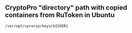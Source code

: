 ## CryptoPro "directory" path with copied containers from RuToken in Ubuntu

```
/var/opt/cprocsp/keys/${USER}
```

